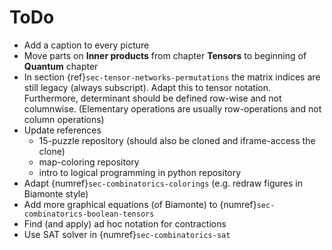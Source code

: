 # ToDo

- Add a caption to every picture
- Move parts on __Inner products__ from chapter __Tensors__ to beginning of __Quantum__ chapter
- In section {ref}`sec-tensor-networks-permutations` the matrix indices are still legacy (always
subscript). Adapt this to tensor notation. Furthermore, determinant should be defined row-wise and
not columnwise. (Elementary operations are usually row-operations and not column operations)
- Update references
  - 15-puzzle repository (should also be cloned and iframe-access the clone)
  - map-coloring repository
  - intro to logical programming in python repository
- Adapt {numref}`sec-combinatorics-colorings` (e.g. redraw figures in Biamonte style)
- Add more graphical equations (of Biamonte) to {numref}`sec-combinatorics-boolean-tensors`
- Find (and apply) ad hoc notation for contractions
- Use SAT solver in {numref}`sec-combinatorics-sat`